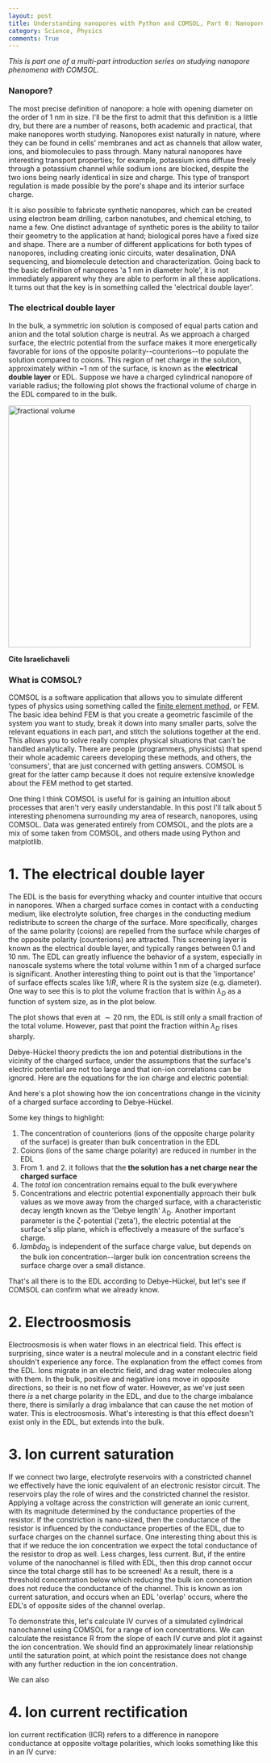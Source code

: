 ```yaml
---
layout: post
title: Understanding nanopores with Python and COMSOL, Part 0: Nanopores and the Electrical double layer
category: Science, Physics
comments: True
---
```


_This is part one of a multi-part introduction series on studying nanopore phenomena with COMSOL._

### Nanopore?
The most precise definition of nanopore: a hole with opening diameter on the order of 1 nm in size. I'll be the first to admit that this definition is a little dry, but there are a number of reasons, both academic and practical, that make nanopores worth studying. Nanopores exist naturally in nature, where they can be found in cells' membranes and act as channels that allow water, ions, and biomolecules to pass through. Many natural nanopores have interesting transport properties; for example, potassium ions diffuse freely through a potassium channel while sodium ions are blocked, despite the two ions being nearly identical in size and charge. This type of transport regulation is made possible by the pore's shape and its interior surface charge.

It is also possible to fabricate synthetic nanopores, which can be created using electron beam drilling, carbon nanotubes, and chemical etching, to name a few. One distinct advantage of synthetic pores is the ability to tailor their geometry to the application at hand; biological pores have a fixed size and shape. There are a number of different applications for both types of nanopores, including creating ionic circuits, water desalination, DNA sequencing, and biomolecule detection and characterization. Going back to the basic definition of nanopores 'a 1 nm in diameter hole', it is not immediately apparent why they are able to perform in all these applications. It turns out that the key is in something called the 'electrical double layer'.

### The electrical double layer
In the bulk, a symmetric ion solution is composed of equal parts cation and anion and the total solution charge is neutral. As we approach a charged surface, the electric potential from the surface makes it more energetically favorable for ions of the opposite polarity--counterions--to populate the solution compared to coions. This region of net charge in the solution, approximately within ~1 nm of the surface, is known as the __electrical double layer__ or EDL. Suppose we have a charged cylindrical nanopore of variable radius; the following plot shows the fractional volume of charge in the EDL compared to in the bulk.

<img src="http://tphinkle.github.io/files/2016-11-6-nanopores_pt0/fractional_volume.png" alt="fractional volume" style="width: 480px;" align="middle"/>

**Cite Israelichaveli**













### What is COMSOL?
COMSOL is a software application that allows you to simulate different types of physics using something called the [finite element method](https://en.wikipedia.org/wiki/Finite_element_method), or FEM. The basic idea behind FEM is that you create a geometric fascimile of the system you want to study, break it down into many smaller parts, solve the relevant equations in each part, and stitch the solutions together at the end. This allows you to solve really complex physical situations that can't be handled analytically. There are people (programmers, physicists) that spend their whole academic careers developing these methods, and others, the 'consumers', that are just concerned with getting answers. COMSOL is great for the latter camp because it does not require extensive knowledge about the FEM method to get started.

One thing I think COMSOL is useful for is gaining an intuition about processes that aren't very easily understandable. In this post I'll talk about 5 interesting phenomena surrounding my area of research, nanopores, using COMSOL. Data was generated entirely from COMSOL, and the plots are a mix of some taken from COMSOL, and others made using Python and matplotlib.

# 1. The electrical double layer
The EDL is the basis for everything whacky and counter intuitive that occurs in nanopores. When a charged surface comes in contact with a conducting medium, like electrolyte solution, free charges in the conducting medium redistribute to screen the charge of the surface. More specifically, charges of the same polarity (coions) are repelled from the surface while charges of the opposite polarity (counterions) are attracted. This screening layer is known as the electrical double layer, and typically ranges between 0.1 and 10 nm. The EDL can greatly influence the behavior of a system, especially in nanoscale systems where the total volume within 1 nm of a charged surface is significant. Another interesting thing to point out is that the 'importance' of surface effects scales like $1/R$, where R is the system size (e.g. diameter). One way to see this is to plot the volume fraction that is within $\lambda_{D}$ as a function of system size, as in the plot below. 

The plot shows that even at $\sim 20$ nm, the EDL is still only a small fraction of the total volume. However, past that point the fraction within $\lambda_{D}$ rises sharply.

Debye-Hückel theory predicts the ion and potential distributions in the vicinity of the charged surface, under the assumptions that the surface's electric potential are not too large and that ion-ion correlations can be ignored. Here are the equations for the ion charge and electric potential:


And here's a plot showing how the ion concentrations change in the vicinity of a charged surface according to Debye-Hückel.



Some key things to highlight:
1. The concentration of counterions (ions of the opposite charge polarity of the surface) is greater than bulk concentration in the EDL
2. Coions (ions of the same charge polarity) are reduced in number in the EDL
3. From 1. and 2. it follows that the **the solution has a net charge near the charged surface**
3. The *total* ion concentration remains equal to the bulk everywhere
3. Concentrations and electric potential exponentially approach their bulk values as we move away from the charged surface, with a characteristic decay length known as the 'Debye length' $\lambda_{\text{D}}$. Another important parameter is the $\zeta$-potential ('zeta'), the electric potential at the surface's slip plane, which is effectively a measure of the surface's charge.
4. $lambda_{\text{D}}$ is independent of the surface charge value, but depends on the bulk ion concentration--larger bulk ion concentration screens the surface charge over a small distance.

That's all there is to the EDL according to Debye-Hückel, but let's see if COMSOL can confirm what we already know.

# 2. Electroosmosis
Electroosmosis is when water flows in an electrical field. This effect is surprising, since water is a neutral molecule and in a constant electric field shouldn't experience any force. The explanation from the effect comes from the EDL. Ions migrate in an electric field, and drag water molecules along with them. In the bulk, positive and negative ions move in opposite directions, so their is no net flow of water. However, as we've just seen there *is* a net charge polarity in the EDL, and due to the charge imbalance there, there is similarly a drag imbalance that can cause the net motion of water. This is electroosmosis. What's interesting is that this effect doesn't exist only in the EDL, but extends into the bulk.

# 3. Ion current saturation
If we connect two large, electrolyte reservoirs with a constricted channel we effectively have the ionic equivalent of an electronic resistor circuit. The reservoirs play the role of wires and the constricted channel the resistor. Applying a voltage across the constriction will generate an ionic current, with its magnitude determined by the conductance properties of the resistor. If the constriction is nano-sized, then the conductance of the resistor is influenced by the conductance properties of the EDL, due to surface charges on the channel surface. One interesting thing about this is that if we reduce the ion concentration we expect the total conductance of the resistor to drop as well. Less charges, less current. But, if the entire volume of the nanochannel is filled with EDL, then this drop cannot occur since the total charge still has to be screened! As a result, there is a threshold concentration below which reducing the bulk ion concentration does not reduce the conductance of the channel. This is known as ion current saturation, and occurs when an EDL 'overlap' occurs, where the EDL's of opposite sides of the channel overlap.

To demonstrate this, let's calculate IV curves of a simulated cylindrical nanochannel using COMSOL for a range of ion concentrations. We can calculate the resistance R from the slope of each IV curve and plot it against the ion concentration. We should find an approximately linear relationship until the saturation point, at which point the resistance does not change with any further reduction in the ion concentration.

We can also 

# 4. Ion current rectification

Ion current rectification (ICR) refers to a difference in nanopore conductance at opposite voltage polarities, which looks something like this in an IV curve:




